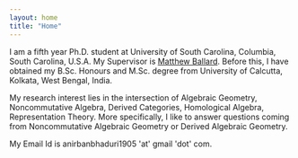 ```yaml
---
layout: home
title: "Home"
---
```


I am a fifth year Ph.D. student at University of South Carolina, Columbia, South Carolina, U.S.A. My Supervisor is [Matthew Ballard](https://www.matthewrobertballard.com/). Before this, I have obtained my B.Sc. Honours and M.Sc. degree from University of Calcutta, Kolkata, West Bengal, India.

My research interest lies in the intersection of Algebraic Geometry, Noncommutative Algebra, Derived Categories, Homological Algebra, Representation Theory. More specifically, I like to answer questions coming from Noncommutative Algebraic Geometry or Derived Algebraic Geometry.

My Email Id is anirbanbhaduri1905 'at' gmail 'dot' com.
